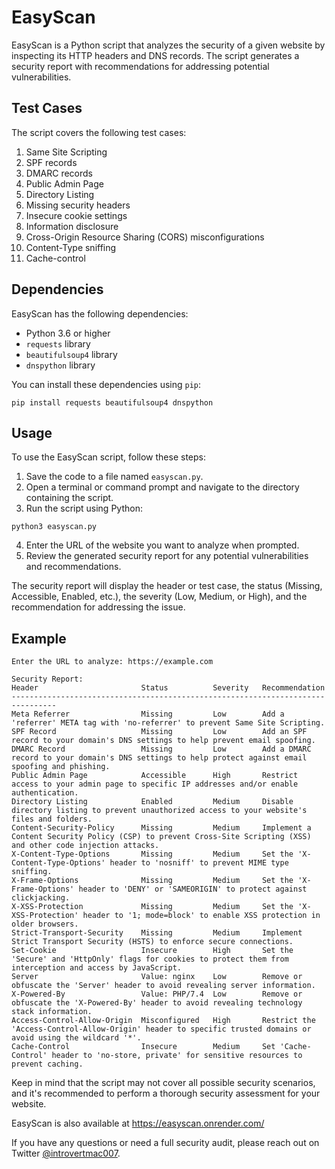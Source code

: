 # EasyScan

EasyScan is a Python script that analyzes the security of a given website by inspecting its HTTP headers and DNS records. The script generates a security report with recommendations for addressing potential vulnerabilities.

## Test Cases

The script covers the following test cases:

1. Same Site Scripting
2. SPF records
3. DMARC records
4. Public Admin Page
5. Directory Listing
6. Missing security headers
7. Insecure cookie settings
8. Information disclosure
9. Cross-Origin Resource Sharing (CORS) misconfigurations
10. Content-Type sniffing
11. Cache-control

## Dependencies

EasyScan has the following dependencies:

- Python 3.6 or higher
- `requests` library
- `beautifulsoup4` library
- `dnspython` library

You can install these dependencies using `pip`:

```
pip install requests beautifulsoup4 dnspython
```

## Usage

To use the EasyScan script, follow these steps:

1. Save the code to a file named `easyscan.py`.
2. Open a terminal or command prompt and navigate to the directory containing the script.
3. Run the script using Python:

```
python3 easyscan.py
```

4. Enter the URL of the website you want to analyze when prompted.
5. Review the generated security report for any potential vulnerabilities and recommendations.

The security report will display the header or test case, the status (Missing, Accessible, Enabled, etc.), the severity (Low, Medium, or High), and the recommendation for addressing the issue.

## Example

```
Enter the URL to analyze: https://example.com

Security Report:
Header                       Status          Severity   Recommendation
--------------------------------------------------------------------------------
Meta Referrer                Missing         Low        Add a 'referrer' META tag with 'no-referrer' to prevent Same Site Scripting.
SPF Record                   Missing         Low        Add an SPF record to your domain's DNS settings to help prevent email spoofing.
DMARC Record                 Missing         Low        Add a DMARC record to your domain's DNS settings to help protect against email spoofing and phishing.
Public Admin Page            Accessible      High       Restrict access to your admin page to specific IP addresses and/or enable authentication.
Directory Listing            Enabled         Medium     Disable directory listing to prevent unauthorized access to your website's files and folders.
Content-Security-Policy      Missing         Medium     Implement a Content Security Policy (CSP) to prevent Cross-Site Scripting (XSS) and other code injection attacks.
X-Content-Type-Options       Missing         Medium     Set the 'X-Content-Type-Options' header to 'nosniff' to prevent MIME type sniffing.
X-Frame-Options              Missing         Medium     Set the 'X-Frame-Options' header to 'DENY' or 'SAMEORIGIN' to protect against clickjacking.
X-XSS-Protection             Missing         Medium     Set the 'X-XSS-Protection' header to '1; mode=block' to enable XSS protection in older browsers.
Strict-Transport-Security    Missing         Medium     Implement Strict Transport Security (HSTS) to enforce secure connections.
Set-Cookie                   Insecure        High       Set the 'Secure' and 'HttpOnly' flags for cookies to protect them from interception and access by JavaScript.
Server                       Value: nginx    Low        Remove or obfuscate the 'Server' header to avoid revealing server information.
X-Powered-By                 Value: PHP/7.4  Low        Remove or obfuscate the 'X-Powered-By' header to avoid revealing technology stack information.
Access-Control-Allow-Origin  Misconfigured   High       Restrict the 'Access-Control-Allow-Origin' header to specific trusted domains or avoid using the wildcard '*'.
Cache-Control                Insecure        Medium     Set 'Cache-Control' header to 'no-store, private' for sensitive resources to prevent caching.
```

Keep in mind that the script may not cover all possible security scenarios, and it's recommended to perform a thorough security assessment for your website.

EasyScan is also available at https://easyscan.onrender.com/

If you have any questions or need a full security audit, please reach out on Twitter [@introvertmac007](https://twitter.com/introvertmac007).
